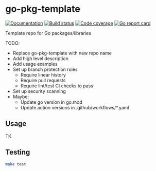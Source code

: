 # go-pkg-template

[![Documentation](https://pkg.go.dev/badge/github.com/mccutchen/go-pkg-template)](https://pkg.go.dev/github.com/mccutchen/go-pkg-template)
[![Build status](https://github.com/mccutchen/go-pkg-template/actions/workflows/test.yaml/badge.svg)](https://github.com/mccutchen/go-pkg-template/actions/workflows/test.yaml)
[![Code coverage](https://codecov.io/gh/mccutchen/go-pkg-template/branch/main/graph/badge.svg)](https://codecov.io/gh/mccutchen/go-pkg-template)
[![Go report card](http://goreportcard.com/badge/github.com/mccutchen/go-pkg-template)](https://goreportcard.com/report/github.com/mccutchen/go-pkg-template)

Template repo for Go packages/libraries

TODO:
- Replace go-pkg-template with new repo name
- Add high level description
- Add usage examples
- Set up branch protection rules
  - Require linear history
  - Require pull requests
  - Require lint/test CI checks to pass
- Set up security scanning
- Maybe:
  - Update go version in go.mod
  - Update action versions in .github/workflows/*.yaml

## Usage

TK

## Testing

```bash
make test
```

